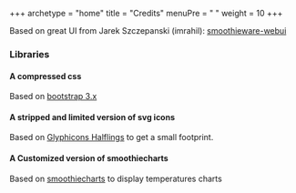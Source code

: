 +++
archetype = "home"
title = "Credits"
menuPre = "<i class='fas fa-bullhorn'></i> "
weight = 10
+++

Based on great UI from Jarek Szczepanski (imrahil): [smoothieware-webui](http://imrahil.github.io/smoothieware-webui/)   

### Libraries  
#### A compressed css   
Based on [bootstrap 3.x](http://getbootstrap.com/css/)   
#### A stripped and limited version of svg icons   
Based on [Glyphicons Halflings](http://glyphicons.com/) to get a small footprint.      
#### A Customized version of smoothiecharts     
Based on [smoothiecharts](http://smoothiecharts.org/) to display temperatures charts   
